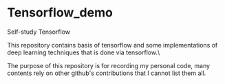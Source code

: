 # Tensorflow_demo
Self-study Tensorflow

This repository contains basis of tensorflow and some implementations of deep learning techniques that is done via tensorflow.\

The purpose of this repository is for recording my personal code, many contents rely on other github's contributions that I cannot list them all.
